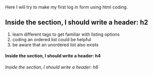 <!-- KRitter90.github.io -->
<!-- DOCTYPE html -->
<html lang="en">
  <head>
    <meta charset="UTF-8">
    <title> This is the debugging testpage </title>
  </head>
  <body>
    <p>Here I will try to make my first log in form using html coding. </p>
    <section>
      <h2> Inside the section, I should write a header: h2 </h2>
      <ol>
        <li> learn different tags to get familiar with listing options </li>
        <li> coding an ordered list could be helpful</li>
        <li> be aware that an unordered list also exists </li>
      </ol>
      <h4> Inside the section, I should write a header: h4 </h4>
      <h6> Inside the section, I should write a header: h6 </h6>
    </section>
  </body>
</html>

